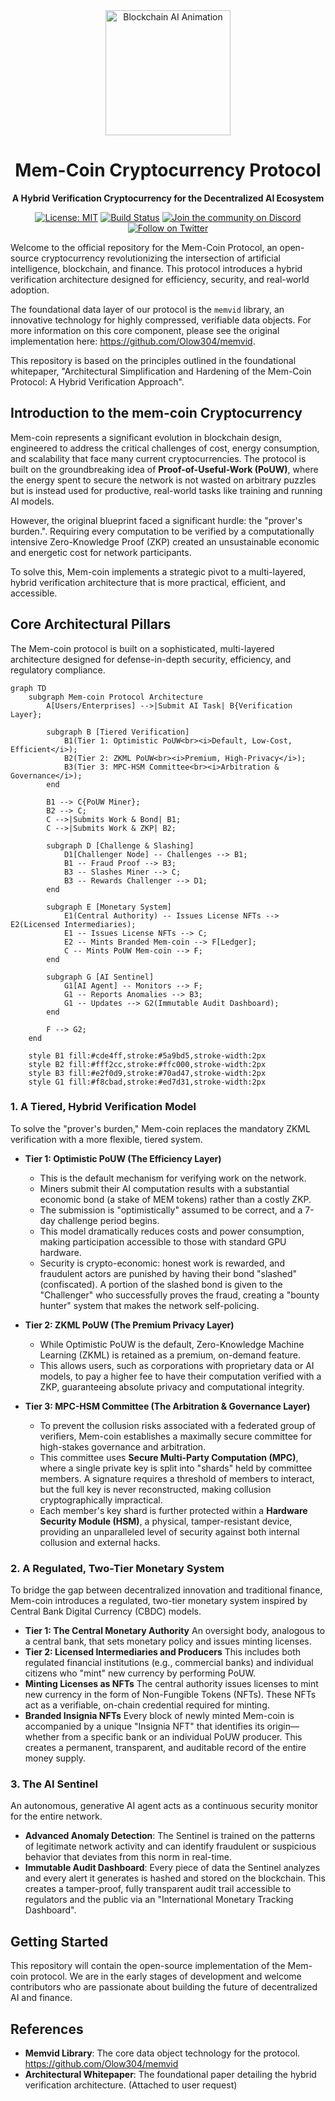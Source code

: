 <div align="center">
  <img src="https://media.giphy.com/media/v1.Y2lkPTc5MGI3NjExb3NqZ3ZpZWF2a21pZ3NkaG15b3U4M2tqZ3ZqZ3ZqZ3ZqZ3ZqZ3Zq/I7S43O2U4AhgtwIDAJ/giphy.gif" alt="Blockchain AI Animation" width="200"/>
  <h1>Mem-Coin Cryptocurrency Protocol</h1>
  <p><strong>A Hybrid Verification Cryptocurrency for the Decentralized AI Ecosystem</strong></p>

  <p>
    <a href="https://github.com/Olow304/memvid/blob/main/LICENSE"><img src="https://img.shields.io/badge/License-MIT-blue.svg" alt="License: MIT"></a>
    <a href="https://github.com/Olow304/memvid/actions"><img src="https://img.shields.io/github/actions/workflow/status/Olow304/memvid/main.yml?branch=main&style=flat-square" alt="Build Status"></a>
    <a href="https://discord.gg/your-discord-invite"><img src="https://img.shields.io/discord/your-server-id?logo=discord&style=flat-square" alt="Join the community on Discord"></a>
    <a href="https://twitter.com/your-twitter-handle"><img src="https://img.shields.io/twitter/follow/your-twitter-handle?style=social&logo=twitter" alt="Follow on Twitter"></a>
  </p>
</div>

Welcome to the official repository for the Mem-Coin Protocol, an open-source cryptocurrency revolutionizing the intersection of artificial intelligence, blockchain, and finance. This protocol introduces a hybrid verification architecture designed for efficiency, security, and real-world adoption.

The foundational data layer of our protocol is the `memvid` library, an innovative technology for highly compressed, verifiable data objects. For more information on this core component, please see the original implementation here: <https://github.com/Olow304/memvid>.

This repository is based on the principles outlined in the foundational whitepaper, "Architectural Simplification and Hardening of the Mem-Coin Protocol: A Hybrid Verification Approach".

## Introduction to the mem-coin Cryptocurrency

Mem-coin represents a significant evolution in blockchain design, engineered to address the critical challenges of cost, energy consumption, and scalability that face many current cryptocurrencies. The protocol is built on the groundbreaking idea of **Proof-of-Useful-Work (PoUW)**, where the energy spent to secure the network is not wasted on arbitrary puzzles but is instead used for productive, real-world tasks like training and running AI models.

However, the original blueprint faced a significant hurdle: the "prover's burden.". Requiring every computation to be verified by a computationally intensive Zero-Knowledge Proof (ZKP) created an unsustainable economic and energetic cost for network participants.

To solve this, Mem-coin implements a strategic pivot to a multi-layered, hybrid verification architecture that is more practical, efficient, and accessible.

## Core Architectural Pillars

The Mem-coin protocol is built on a sophisticated, multi-layered architecture designed for defense-in-depth security, efficiency, and regulatory compliance.

```mermaid
graph TD
    subgraph Mem-coin Protocol Architecture
        A[Users/Enterprises] -->|Submit AI Task| B{Verification Layer};

        subgraph B [Tiered Verification]
            B1(Tier 1: Optimistic PoUW<br><i>Default, Low-Cost, Efficient</i>);
            B2(Tier 2: ZKML PoUW<br><i>Premium, High-Privacy</i>);
            B3(Tier 3: MPC-HSM Committee<br><i>Arbitration & Governance</i>);
        end

        B1 --> C{PoUW Miner};
        B2 --> C;
        C -->|Submits Work & Bond| B1;
        C -->|Submits Work & ZKP| B2;

        subgraph D [Challenge & Slashing]
            D1[Challenger Node] -- Challenges --> B1;
            B1 -- Fraud Proof --> B3;
            B3 -- Slashes Miner --> C;
            B3 -- Rewards Challenger --> D1;
        end

        subgraph E [Monetary System]
            E1(Central Authority) -- Issues License NFTs --> E2(Licensed Intermediaries);
            E1 -- Issues License NFTs --> C;
            E2 -- Mints Branded Mem-coin --> F[Ledger];
            C -- Mints PoUW Mem-coin --> F;
        end

        subgraph G [AI Sentinel]
            G1[AI Agent] -- Monitors --> F;
            G1 -- Reports Anomalies --> B3;
            G1 -- Updates --> G2(Immutable Audit Dashboard);
        end

        F --> G2;
    end

    style B1 fill:#cde4ff,stroke:#5a9bd5,stroke-width:2px
    style B2 fill:#fff2cc,stroke:#ffc000,stroke-width:2px
    style B3 fill:#e2f0d9,stroke:#70ad47,stroke-width:2px
    style G1 fill:#f8cbad,stroke:#ed7d31,stroke-width:2px
```

### 1. A Tiered, Hybrid Verification Model

To solve the "prover's burden," Mem-coin replaces the mandatory ZKML verification with a more flexible, tiered system.

* **Tier 1: Optimistic PoUW (The Efficiency Layer)**
    * This is the default mechanism for verifying work on the network.
    * Miners submit their AI computation results with a substantial economic bond (a stake of MEM tokens) rather than a costly ZKP.
    * The submission is "optimistically" assumed to be correct, and a 7-day challenge period begins.
    * This model dramatically reduces costs and power consumption, making participation accessible to those with standard GPU hardware.
    * Security is crypto-economic: honest work is rewarded, and fraudulent actors are punished by having their bond "slashed" (confiscated). A portion of the slashed bond is given to the "Challenger" who successfully proves the fraud, creating a "bounty hunter" system that makes the network self-policing.

* **Tier 2: ZKML PoUW (The Premium Privacy Layer)**
    * While Optimistic PoUW is the default, Zero-Knowledge Machine Learning (ZKML) is retained as a premium, on-demand feature.
    * This allows users, such as corporations with proprietary data or AI models, to pay a higher fee to have their computation verified with a ZKP, guaranteeing absolute privacy and computational integrity.

* **Tier 3: MPC-HSM Committee (The Arbitration & Governance Layer)**
    * To prevent the collusion risks associated with a federated group of verifiers, Mem-coin establishes a maximally secure committee for high-stakes governance and arbitration.
    * This committee uses **Secure Multi-Party Computation (MPC)**, where a single private key is split into "shards" held by committee members. A signature requires a threshold of members to interact, but the full key is never reconstructed, making collusion cryptographically impractical.
    * Each member's key shard is further protected within a **Hardware Security Module (HSM)**, a physical, tamper-resistant device, providing an unparalleled level of security against both internal collusion and external hacks.

### 2. A Regulated, Two-Tier Monetary System

To bridge the gap between decentralized innovation and traditional finance, Mem-coin introduces a regulated, two-tier monetary system inspired by Central Bank Digital Currency (CBDC) models.

* **Tier 1: The Central Monetary Authority** An oversight body, analogous to a central bank, that sets monetary policy and issues minting licenses.
* **Tier 2: Licensed Intermediaries and Producers** This includes both regulated financial institutions (e.g., commercial banks) and individual citizens who "mint" new currency by performing PoUW.
* **Minting Licenses as NFTs** The central authority issues licenses to mint new currency in the form of Non-Fungible Tokens (NFTs). These NFTs act as a verifiable, on-chain credential required for minting.
* **Branded Insignia NFTs** Every block of newly minted Mem-coin is accompanied by a unique "Insignia NFT" that identifies its origin—whether from a specific bank or an individual PoUW producer. This creates a permanent, transparent, and auditable record of the entire money supply.

### 3. The AI Sentinel

An autonomous, generative AI agent acts as a continuous security monitor for the entire network.

* **Advanced Anomaly Detection**: The Sentinel is trained on the patterns of legitimate network activity and can identify fraudulent or suspicious behavior that deviates from this norm in real-time.
* **Immutable Audit Dashboard**: Every piece of data the Sentinel analyzes and every alert it generates is hashed and stored on the blockchain. This creates a tamper-proof, fully transparent audit trail accessible to regulators and the public via an "International Monetary Tracking Dashboard".

## Getting Started

This repository will contain the open-source implementation of the Mem-coin protocol. We are in the early stages of development and welcome contributors who are passionate about building the future of decentralized AI and finance.

## References

* **Memvid Library**: The core data object technology for the protocol. <https://github.com/Olow304/memvid>
* **Architectural Whitepaper**: The foundational paper detailing the hybrid verification architecture. (Attached to user request)
